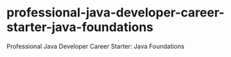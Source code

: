 # professional-java-developer-career-starter-java-foundations
Professional Java Developer Career Starter: Java Foundations
